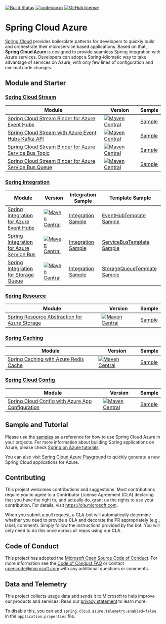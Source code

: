 [![Build Status](https://travis-ci.com/Microsoft/spring-cloud-azure.svg?branch=master)](https://travis-ci.com/Microsoft/spring-cloud-azure)
[![codecov.io](https://codecov.io/gh/Microsoft/spring-cloud-azure/coverage.svg?branch=master)](https://codecov.io/gh/Microsoft/spring-cloud-azure?branch=master)
[![GitHub license](https://img.shields.io/github/license/mashape/apistatus.svg)](https://github.com/Microsoft/spring-cloud-azure/blob/master/LICENCE)

# Spring Cloud Azure

[Spring Cloud](http://projects.spring.io/spring-cloud/) provides boilerplate patterns for developers to quickly build and orchestrate their microservice based applications. Based on that, **Spring Cloud Azure** is designed to provide seamless Spring integration with Azure services. Developers can adopt a Spring-idiomatic way to take advantage of services on Azure, with only few lines of configuration and minimal code changes. 

## Module and Starter

### [Spring Cloud Stream](https://cloud.spring.io/spring-cloud-stream/)
Module | Version | Sample
------ |--- | ---
[Spring Cloud Stream Binder for Azure Event Hubs](spring-cloud-azure-eventhubs-stream-binder/) | [![Maven Central](https://img.shields.io/maven-central/v/com.microsoft.azure/spring-cloud-azure-eventhubs-stream-binder.svg)](https://search.maven.org/#search%7Cga%7C1%7Ca%3A%22spring-cloud-azure-eventhubs-stream-binder%22) |[Sample](https://github.com/Microsoft/spring-cloud-azure/tree/release/1.1.0.RC3/spring-cloud-azure-samples/eventhubs-binder-sample)
[Spring Cloud Stream with Azure Event Hubs Kafka API](spring-cloud-azure-samples/eventhubs-kafka-sample/) | [![Maven Central](https://img.shields.io/maven-central/v/com.microsoft.azure/spring-cloud-starter-azure-eventhubs-kafka.svg)](https://search.maven.org/#search%7Cga%7C1%7Ca%3A%22spring-cloud-starter-azure-eventhubs-kafka%22)|[Sample](https://github.com/Microsoft/spring-cloud-azure/tree/release/1.1.0.RC1/spring-cloud-azure-samples/eventhubs-kafka-sample)
[Spring Cloud Stream Binder for Azure Service Bus Topic](spring-cloud-azure-servicebus-topic-stream-binder/) | [![Maven Central](https://img.shields.io/maven-central/v/com.microsoft.azure/spring-cloud-azure-servicebus-topic-stream-binder.svg)](https://search.maven.org/#search%7Cga%7C1%7Ca%3A%22spring-cloud-azure-servicebus-topic-stream-binder%22) | [Sample](https://github.com/Microsoft/spring-cloud-azure/tree/release/1.1.0.RC3/spring-cloud-azure-samples/servicebus-topic-binder-sample)
[Spring Cloud Stream Binder for Azure Service Bus Queue](spring-cloud-azure-servicebus-queue-stream-binder/) | [![Maven Central](https://img.shields.io/maven-central/v/com.microsoft.azure/spring-cloud-azure-servicebus-queue-stream-binder.svg)](https://search.maven.org/#search%7Cga%7C1%7Ca%3A%22spring-cloud-azure-servicebus-queue-stream-binder%22) | [Sample](https://github.com/Microsoft/spring-cloud-azure/tree/release/1.1.0.RC3/spring-cloud-azure-samples/servicebus-queue-binder-sample)

### [Spring Integration](https://spring.io/projects/spring-integration)
Module | Version | Integration Sample | Template Sample
------|--- | --- | ----
[Spring Integration for Azure Event Hubs](spring-integration-azure/spring-integration-eventhubs) | [![Maven Central](https://img.shields.io/maven-central/v/com.microsoft.azure/spring-cloud-starter-azure-eventhubs.svg)](https://search.maven.org/#search%7Cga%7C1%7Ca%3A%22spring-cloud-starter-azure-eventhubs%22) | [Integration Sample](https://github.com/Microsoft/spring-cloud-azure/tree/release/1.1.0.RC1/spring-cloud-azure-samples/eventhubs-integration-sample) | [EventHubTemplate Sample](https://github.com/Microsoft/spring-cloud-azure/tree/release/1.1.0.RC3/spring-cloud-azure-samples/eventhub-operation-sample)
[Spring Integration for Azure Service Bus](spring-integration-azure/spring-integration-servicebus) | [![Maven Central](https://img.shields.io/maven-central/v/com.microsoft.azure/spring-cloud-starter-azure-servicebus.svg)](https://search.maven.org/#search%7Cga%7C1%7Ca%3A%22spring-cloud-starter-azure-servicebus%22)| [Integration Sample](https://github.com/Microsoft/spring-cloud-azure/tree/release/1.1.0.RC3/spring-cloud-azure-samples/servicebus-integration-sample) | [ServiceBusTemplate Sample](https://github.com/Microsoft/spring-cloud-azure/tree/release/1.1.0.RC3/spring-cloud-azure-samples/servicebus-operation-sample)
[Spring Integration for Storage Queue](spring-integration-azure/spring-integration-storage-queue) | [![Maven Central](https://img.shields.io/maven-central/v/com.microsoft.azure/spring-cloud-starter-azure-storage-queue.svg)](https://search.maven.org/#search%7Cga%7C1%7Ca%3A%22spring-cloud-starter-azure-storage-queue%22)| [Integration Sample](https://github.com/Microsoft/spring-cloud-azure/tree/release/1.1.0.RC3/spring-cloud-azure-samples/storage-queue-integration-sample) | [StorageQueueTemplate Sample](https://github.com/Microsoft/spring-cloud-azure/tree/release/1.1.0.RC3/spring-cloud-azure-samples/storage-queue-operation-sample)

### [Spring Resource](https://docs.spring.io/spring/docs/current/spring-framework-reference/core.html#resources)

Module | Version | Sample
-------|--- | ---
[Spring Resource Abstraction for Azure Storage](spring-cloud-azure-storage/) | [![Maven Central](https://img.shields.io/maven-central/v/com.microsoft.azure/spring-starter-azure-storage.svg)](https://search.maven.org/#search%7Cga%7C1%7Ca%3A%22spring-starter-azure-storage%22) | [Sample](https://github.com/Microsoft/spring-cloud-azure/tree/release/1.1.0.RC3/spring-cloud-azure-samples/storage-sample)

### [Spring Caching](https://docs.spring.io/spring-boot/docs/current/reference/html/boot-features-caching.html)

Module | Version | Sample
-------|--- | ---
[Spring Caching with Azure Redis Cache](spring-cloud-azure-samples/spring-cloud-azure-cache-sample) | [![Maven Central](https://img.shields.io/maven-central/v/com.microsoft.azure/spring-starter-azure-cache.svg)](https://search.maven.org/#search%7Cga%7C1%7Ca%3A%22spring-starter-azure-cache%22) | [Sample](https://github.com/Microsoft/spring-cloud-azure/tree/release/1.1.0.RC3/spring-cloud-azure-samples/cache-sample)

### [Spring Cloud Config](https://cloud.spring.io/spring-cloud-static/spring-cloud.html#customizing-bootstrap-property-sources)

Module | Version | Sample
-------|--- | ---
[Spring Cloud Config with Azure App Configuration](spring-cloud-azure-samples/azure-appconfiguration-sample) | [![Maven Central](https://img.shields.io/maven-central/v/com.microsoft.azure/spring-cloud-starter-azure-appconfiguration-config.svg)](https://search.maven.org/#search%7Cga%7C1%7Ca%3A%22spring-cloud-starter-azure-appconfiguration-config%22) | [Sample](https://github.com/Microsoft/spring-cloud-azure/tree/release/1.1.0.M1/spring-cloud-azure-samples/azure-appconfiguration-sample)

## Sample and Tutorial 

Please use the [samples](spring-cloud-azure-samples/) as a reference for how to use Spring Cloud Azure in your projects. For more information about building Spring applications on Azure, please check [Spring on Azure tutorials](https://docs.microsoft.com/en-us/java/azure/spring-framework/?view=azure-java-stable). 

You can also visit [Spring Cloud Azure Playground](https://aka.ms/springcloud) to quickly generate a new Spring Cloud applications for Azure.

## Contributing

This project welcomes contributions and suggestions.  Most contributions require you to agree to a
Contributor License Agreement (CLA) declaring that you have the right to, and actually do, grant us
the rights to use your contribution. For details, visit https://cla.microsoft.com.

When you submit a pull request, a CLA-bot will automatically determine whether you need to provide
a CLA and decorate the PR appropriately (e.g., label, comment). Simply follow the instructions
provided by the bot. You will only need to do this once across all repos using our CLA.

## Code of Conduct 

This project has adopted the [Microsoft Open Source Code of Conduct](https://opensource.microsoft.com/codeofconduct/). For more information see the [Code of Conduct FAQ](https://opensource.microsoft.com/codeofconduct/faq/) or contact [opencode@microsoft.com](mailto:opencode@microsoft.com) with any additional questions or comments.

## Data and Telemetry 

This project collects usage data and sends it to Microsoft to help improve our products and services. Read our [privacy statement](https://privacy.microsoft.com/en-us/privacystatement) to learn more. 

To disable this, you can add `spring.cloud.azure.telemetry.enabled=false` in the `application.properties` file. 
